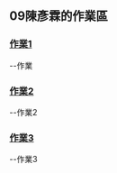 ## 09陳彥霖的作業區


### [作業1](./lesson6_作業_09陳彥霖)
--作業
### [作業2](./lesson7_作業2_09陳彥霖)
--作業2
### [作業3](./lesson8_作業3_09陳彥霖)
--作業3